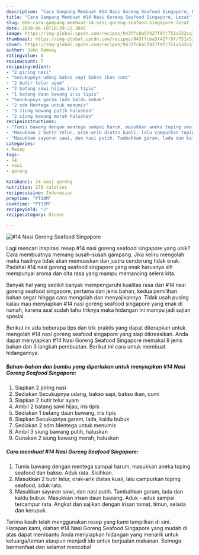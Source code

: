 ```yaml
---
description: "Cara Gampang Membuat #14 Nasi Goreng Seafood Singapore, Lezat"
title: "Cara Gampang Membuat #14 Nasi Goreng Seafood Singapore, Lezat"
slug: 806-cara-gampang-membuat-14-nasi-goreng-seafood-singapore-lezat
date: 2020-06-10T18:29:22.384Z
image: https://img-global.cpcdn.com/recipes/943ffcba5f427f9f/751x532cq70/14-nasi-goreng-seafood-singapore-foto-resep-utama.jpg
thumbnail: https://img-global.cpcdn.com/recipes/943ffcba5f427f9f/751x532cq70/14-nasi-goreng-seafood-singapore-foto-resep-utama.jpg
cover: https://img-global.cpcdn.com/recipes/943ffcba5f427f9f/751x532cq70/14-nasi-goreng-seafood-singapore-foto-resep-utama.jpg
author: John Ramsey
ratingvalue: 4
reviewcount: 7
recipeingredient:
- "2 piring nasi"
- "Secukupnya udang bakso sapi bakso ikan cumi"
- "2 butir telur ayam"
- "2 batang sawi hijau iris tipis"
- "1 batang daun bawang iris tipis"
- "Secukupnya garam lada kaldu bubuk"
- "2 sdm Mentega untuk menumis"
- "3 siung bawang putih haluskan"
- "2 siung bawang merah haluskan"
recipeinstructions:
- "Tumis bawang dengan mentega sampai harum, masukkan aneka toping seafood dan bakso. Aduk rata. Sisihkan."
- "Masukkan 2 butir telur, orak-arik diatas kuali, lalu campurkan toping seafood, aduk rata."
- "Masukkan sayuran sawi, dan nasi putih. Tambahkan garam, lada dan kaldu bubuk. Masukkan irisan daun bawang. Aduk - aduk sampai tercampur rata. Angkat dan sajikan dengan irisan tomat, timun, selada dan kerupuk."
categories:
- Resep
tags:
- 14
- nasi
- goreng

katakunci: 14 nasi goreng 
nutrition: 276 calories
recipecuisine: Indonesian
preptime: "PT10M"
cooktime: "PT32M"
recipeyield: "2"
recipecategory: Dinner

---
```



![#14 Nasi Goreng Seafood Singapore](https://img-global.cpcdn.com/recipes/943ffcba5f427f9f/751x532cq70/14-nasi-goreng-seafood-singapore-foto-resep-utama.jpg)

Lagi mencari inspirasi resep #14 nasi goreng seafood singapore yang unik? Cara membuatnya memang susah-susah gampang. Jika keliru mengolah maka hasilnya tidak akan memuaskan dan justru cenderung tidak enak. Padahal #14 nasi goreng seafood singapore yang enak harusnya sih mempunyai aroma dan cita rasa yang mampu memancing selera kita.



Banyak hal yang sedikit banyak mempengaruhi kualitas rasa dari #14 nasi goreng seafood singapore, pertama dari jenis bahan, kedua pemilihan bahan segar hingga cara mengolah dan menyajikannya. Tidak usah pusing kalau mau menyiapkan #14 nasi goreng seafood singapore yang enak di rumah, karena asal sudah tahu triknya maka hidangan ini mampu jadi sajian spesial.


Berikut ini ada beberapa tips dan trik praktis yang dapat diterapkan untuk mengolah #14 nasi goreng seafood singapore yang siap dikreasikan. Anda dapat menyiapkan #14 Nasi Goreng Seafood Singapore memakai 9 jenis bahan dan 3 langkah pembuatan. Berikut ini cara untuk membuat hidangannya.

<!--inarticleads1-->

##### Bahan-bahan dan bumbu yang diperlukan untuk menyiapkan #14 Nasi Goreng Seafood Singapore:

1. Siapkan 2 piring nasi
1. Sediakan Secukupnya udang, bakso sapi, bakso ikan, cumi
1. Siapkan 2 butir telur ayam
1. Ambil 2 batang sawi hijau, iris tipis
1. Sediakan 1 batang daun bawang, iris tipis
1. Siapkan Secukupnya garam, lada, kaldu bubuk
1. Sediakan 2 sdm Mentega untuk menumis
1. Ambil 3 siung bawang putih, haluskan
1. Gunakan 2 siung bawang merah, haluskan




<!--inarticleads2-->

##### Cara membuat #14 Nasi Goreng Seafood Singapore:

1. Tumis bawang dengan mentega sampai harum, masukkan aneka toping seafood dan bakso. Aduk rata. Sisihkan.
1. Masukkan 2 butir telur, orak-arik diatas kuali, lalu campurkan toping seafood, aduk rata.
1. Masukkan sayuran sawi, dan nasi putih. Tambahkan garam, lada dan kaldu bubuk. Masukkan irisan daun bawang. Aduk - aduk sampai tercampur rata. Angkat dan sajikan dengan irisan tomat, timun, selada dan kerupuk.




Terima kasih telah menggunakan resep yang kami tampilkan di sini. Harapan kami, olahan #14 Nasi Goreng Seafood Singapore yang mudah di atas dapat membantu Anda menyiapkan hidangan yang menarik untuk keluarga/teman ataupun menjadi ide untuk berjualan makanan. Semoga bermanfaat dan selamat mencoba!

